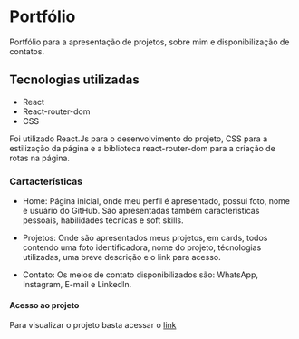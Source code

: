 # Portfólio

Portfólio para a apresentação de projetos, sobre mim e disponibilização de contatos.

## Tecnologias utilizadas

- React
- React-router-dom
- CSS

Foi utilizado React.Js para o desenvolvimento do projeto, CSS para a estilização da página e a biblioteca react-router-dom para a criação de rotas na página.

### Cartacterísticas

- Home: Página inicial, onde meu perfil é apresentado, possui foto, nome e usuário do GitHub. São apresentadas também características pessoais, habilidades técnicas e soft skills.

- Projetos: Onde são apresentados meus projetos, em cards, todos contendo uma foto identificadora, nome do projeto, técnologias utilizadas, uma breve descrição e o link para acesso.

- Contato: Os meios de contato disponibilizados são: WhatsApp, Instagram, E-mail e LinkedIn.

#### Acesso ao projeto

Para visualizar o projeto basta acessar o [link](https://marcusurani.netlify.app)
